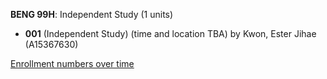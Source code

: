 **BENG 99H**: Independent Study (1 units)

- **001** (Independent Study) (time and location TBA) by Kwon, Ester Jihae (A15367630)

[Enrollment numbers over time](./BENG99H.tsv)
